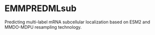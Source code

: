 # EMMPREDMLsub
Predicting multi-label mRNA subcellular localization based on ESM2 and MMDO-MDPU resampling technology.
